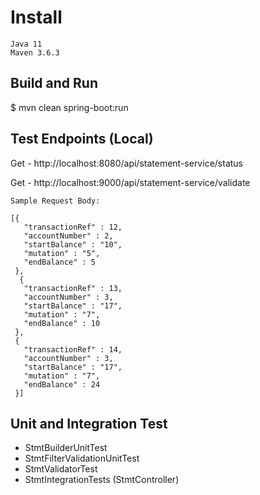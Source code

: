 # Install

	Java 11
	Maven 3.6.3

## Build and Run

$ mvn clean spring-boot:run


## Test Endpoints (Local)
Get - http://localhost:8080/api/statement-service/status

Get - http://localhost:9000/api/statement-service/validate


	Sample Request Body: 
		
	[{
       "transactionRef" : 12,
       "accountNumber" : 2,
       "startBalance" : "10",
       "mutation" : "5",
       "endBalance" : 5
     },
      {
       "transactionRef" : 13,
       "accountNumber" : 3,
       "startBalance" : "17",
       "mutation" : "7",
       "endBalance" : 10
     },
     {
       "transactionRef" : 14,
       "accountNumber" : 3,
       "startBalance" : "17",
       "mutation" : "7",
       "endBalance" : 24
     }]

## Unit and Integration Test 
- StmtBuilderUnitTest
- StmtFilterValidationUnitTest
- StmtValidatorTest
- StmtIntegrationTests (StmtController)

